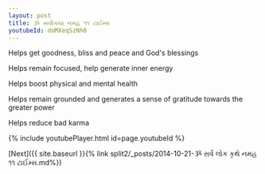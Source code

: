 ```yaml
---
layout: post
title: ૐ સર્વાંગયા નમહ ૧૧ ટાઈમ્સ
youtubeId: doMXeqSzNh0
---
```

 
 
Helps get goodness, bliss and peace and God's blessings
 
Helps remain focused, help generate inner energy 
 
Helps boost physical and mental health 
 
Helps remain grounded and generates a sense of gratitude towards the greater power 
 
Helps reduce bad karma
 
 
 
 


{% include youtubePlayer.html id=page.youtubeId %}
 
[Next]({{ site.baseurl }}{% link  split2/_posts/2014-10-21-ૐ સર્વ લોક કૃથે નમહ ૧૧ ટાઈમ્સ.md%})
 
